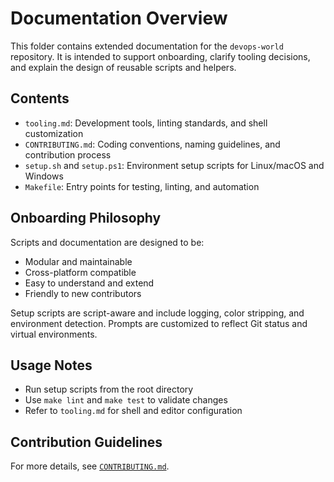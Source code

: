 # Documentation Overview

This folder contains extended documentation for the `devops-world` repository. It is intended to support onboarding, clarify tooling decisions, and explain the design of reusable scripts and helpers.

## Contents

- `tooling.md`: Development tools, linting standards, and shell customization
- `CONTRIBUTING.md`: Coding conventions, naming guidelines, and contribution process
- `setup.sh` and `setup.ps1`: Environment setup scripts for Linux/macOS and Windows
- `Makefile`: Entry points for testing, linting, and automation

## Onboarding Philosophy

Scripts and documentation are designed to be:

- Modular and maintainable
- Cross-platform compatible
- Easy to understand and extend
- Friendly to new contributors

Setup scripts are script-aware and include logging, color stripping, and environment detection. Prompts are customized to reflect Git status and virtual environments.

## Usage Notes

- Run setup scripts from the root directory
- Use `make lint` and `make test` to validate changes
- Refer to `tooling.md` for shell and editor configuration

## Contribution Guidelines

For more details, see [`CONTRIBUTING.md`](../CONTRIBUTING.md).
